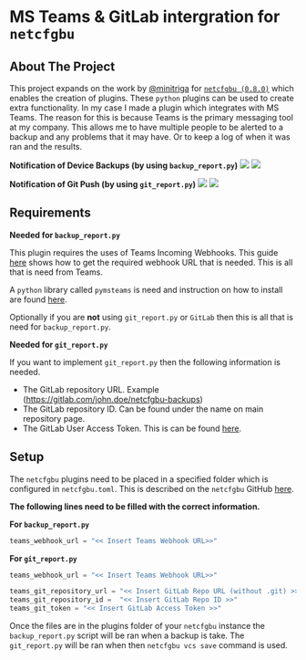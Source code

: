 # MS Teams & GitLab intergration for `netcfgbu`


## About The Project

This project expands on the work by [@minitriga](https://github.com/minitriga) for [`netcfgbu (0.8.0)`](https://github.com/jeremyschulman/netcfgbu) which enables the creation of plugins. These `python` plugins can be used to create extra functionality. In my case I made a plugin which integrates with MS Teams. The reason for this is because Teams is the primary messaging tool at my company. This allows me to have multiple people to be alerted to a backup and any problems that it may have. Or to keep a log of when it was ran and the results.

**Notification of Device Backups (by using `backup_report.py`)**
![](https://james.masters.bio/files/github/images/image1.PNG)
![](https://james.masters.bio/files/github/images/image3.PNG)

**Notification of Git Push (by using `git_report.py`)**
![](https://james.masters.bio/files/github/images/image2.PNG)
![](https://james.masters.bio/files/github/images/image4b.PNG)

## Requirements

 **Needed for `backup_report.py`**

This plugin requires the uses of Teams Incoming Webhooks. This guide [here](https://docs.microsoft.com/en-us/microsoftteams/platform/webhooks-and-connectors/how-to/add-incoming-webhook) shows how to get the required webhook URL that is needed. This is all that is need from Teams.

A `python` library called `pymsteams` is need and instruction on how to install are found [here](https://pypi.org/project/pymsteams/).

Optionally if you are **not** using `git_report.py` or `GitLab` then this is all that is need for `backup_report.py`. 

 **Needed for `git_report.py`**

If you want to implement `git_report.py` then the following information is needed.

- The GitLab repository URL. Example (https://gitlab.com/john.doe/netcfgbu-backups)
- The GitLab repository ID. Can be found under the name on main repository page.
- The GitLab User Access Token. This is can be found [here](https://gitlab.com/-/profile/personal_access_tokens).


## Setup

The `netcfgbu` plugins need to be placed in a specified folder which is configured in `netcfgbu.toml`. This is described on the `netcfgbu` GitHub [here](https://github.com/jeremyschulman/netcfgbu).

 **The following lines need to be filled with the correct information.**
 
 **For `backup_report.py`**
```python
teams_webhook_url = "<< Insert Teams Webhook URL>>"
```

**For `git_report.py`**
```python
teams_webhook_url = "<< Insert Teams Webhook URL>>"

teams_git_repository_url = "<< Insert GitLab Repo URL (without .git) >>"
teams_git_repository_id =  "<< Insert GitLab Repo ID >>"
teams_git_token = "<< Insert GitLab Access Token >>"
```
Once the files are in the plugins folder of your `netcfgbu` instance the `backup_report.py` script will be ran when a backup is take. The `git_report.py` will be ran when then `netcfgbu vcs save` command is used.
